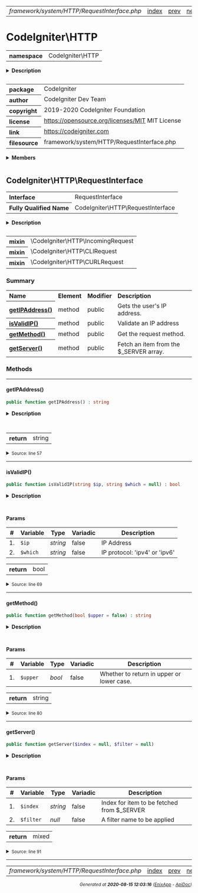 


 



<table>
<tr>
<td style="width:100%"><em>framework/system/HTTP/RequestInterface.php</em></td>
<td><a href="../../../../../../api/index.md">index</a></td>
<td><a href="../../../../../../api/vendor/codeigniter4/framework/system/HTTP/Request.md">prev</a></td>
<td><a href="../../../../../../api/vendor/codeigniter4/framework/system/HTTP/Response.md">next</a></td>
</tr>
</table>







# CodeIgniter\HTTP 
<table style="text-align:left">
<tr><th>namespace</th><td>CodeIgniter\HTTP</td></tr>
</table>

<details>
<summary style="margin-bottom:12px;"><strong>Description</strong></summary>

<table>
<tr><td>
CodeIgniter
</td></tr>
</table>

<table>
<tr><td>
An open source application development framework for PHP

This content is released under the MIT License (MIT)

Copyright (c) 2014-2019 British Columbia Institute of Technology
Copyright (c) 2019-2020 CodeIgniter Foundation

Permission is hereby granted, free of charge, to any person obtaining a copy
of this software and associated documentation files (the "Software"), to deal
in the Software without restriction, including without limitation the rights
to use, copy, modify, merge, publish, distribute, sublicense, and/or sell
copies of the Software, and to permit persons to whom the Software is
furnished to do so, subject to the following conditions:

The above copyright notice and this permission notice shall be included in
all copies or substantial portions of the Software.

THE SOFTWARE IS PROVIDED "AS IS", WITHOUT WARRANTY OF ANY KIND, EXPRESS OR
IMPLIED, INCLUDING BUT NOT LIMITED TO THE WARRANTIES OF MERCHANTABILITY,
FITNESS FOR A PARTICULAR PURPOSE AND NONINFRINGEMENT. IN NO EVENT SHALL THE
AUTHORS OR COPYRIGHT HOLDERS BE LIABLE FOR ANY CLAIM, DAMAGES OR OTHER
LIABILITY, WHETHER IN AN ACTION OF CONTRACT, TORT OR OTHERWISE, ARISING FROM,
OUT OF OR IN CONNECTION WITH THE SOFTWARE OR THE USE OR OTHER DEALINGS IN
THE SOFTWARE.
</td></tr>
</table>

</details>



<table style="text-align:left">
<tr style="vertical-align:top;">
<th>package</th>
<td>CodeIgniter
</td>
</tr>
<tr style="vertical-align:top;">
<th>author</th>
<td>CodeIgniter Dev Team
</td>
</tr>
<tr style="vertical-align:top;">
<th>copyright</th>
<td>2019-2020 CodeIgniter Foundation
</td>
</tr>
<tr style="vertical-align:top;">
<th>license</th>
<td><a href="https://opensource.org/licenses/MIT">https://opensource.org/licenses/MIT</a>	MIT License
</td>
</tr>
<tr style="vertical-align:top;">
<th>link</th>
<td><a href="https://codeigniter.com">https://codeigniter.com</a>

</td>
</tr>
<tr style="vertical-align:top;">
<th>filesource</th>
<td>framework/system/HTTP/RequestInterface.php
</td>
</tr>
</table>

 

<details>
<summary style="margin-bottom:12px;"><strong>Members</strong></summary>
<table>
<tr><td><a href="../../../../../../api/vendor/codeigniter4/framework/system/HTTP/CLIRequest.md">CodeIgniter\HTTP\CLIRequest</a></td></tr>
<tr><td><a href="../../../../../../api/vendor/codeigniter4/framework/system/HTTP/CURLRequest.md">CodeIgniter\HTTP\CURLRequest</a></td></tr>
<tr><td><a href="../../../../../../api/vendor/codeigniter4/framework/system/HTTP/ContentSecurityPolicy.md">CodeIgniter\HTTP\ContentSecurityPolicy</a></td></tr>
<tr><td><a href="../../../../../../api/vendor/codeigniter4/framework/system/HTTP/DownloadResponse.md">CodeIgniter\HTTP\DownloadResponse</a></td></tr>
<tr><td><a href="../../../../../../api/vendor/codeigniter4/framework/system/HTTP/Exceptions/HTTPException.md">CodeIgniter\HTTP\Exceptions\HTTPException</a></td></tr>
<tr><td><a href="../../../../../../api/vendor/codeigniter4/framework/system/HTTP/Files/FileCollection.md">CodeIgniter\HTTP\Files\FileCollection</a></td></tr>
<tr><td><a href="../../../../../../api/vendor/codeigniter4/framework/system/HTTP/Files/UploadedFile.md">CodeIgniter\HTTP\Files\UploadedFile</a></td></tr>
<tr><td><a href="../../../../../../api/vendor/codeigniter4/framework/system/HTTP/Files/UploadedFileInterface.md">CodeIgniter\HTTP\Files\UploadedFileInterface</a></td></tr>
<tr><td><a href="../../../../../../api/vendor/codeigniter4/framework/system/HTTP/Header.md">CodeIgniter\HTTP\Header</a></td></tr>
<tr><td><a href="../../../../../../api/vendor/codeigniter4/framework/system/HTTP/IncomingRequest.md">CodeIgniter\HTTP\IncomingRequest</a></td></tr>
<tr><td><a href="../../../../../../api/vendor/codeigniter4/framework/system/HTTP/Message.md">CodeIgniter\HTTP\Message</a></td></tr>
<tr><td><a href="../../../../../../api/vendor/codeigniter4/framework/system/HTTP/Negotiate.md">CodeIgniter\HTTP\Negotiate</a></td></tr>
<tr><td><a href="../../../../../../api/vendor/codeigniter4/framework/system/HTTP/RedirectResponse.md">CodeIgniter\HTTP\RedirectResponse</a></td></tr>
<tr><td><a href="../../../../../../api/vendor/codeigniter4/framework/system/HTTP/Request.md">CodeIgniter\HTTP\Request</a></td></tr>
<tr><td><a href="../../../../../../api/vendor/codeigniter4/framework/system/HTTP/RequestInterface.md">CodeIgniter\HTTP\RequestInterface</a></td></tr>
<tr><td><a href="../../../../../../api/vendor/codeigniter4/framework/system/HTTP/Response.md">CodeIgniter\HTTP\Response</a></td></tr>
<tr><td><a href="../../../../../../api/vendor/codeigniter4/framework/system/HTTP/ResponseInterface.md">CodeIgniter\HTTP\ResponseInterface</a></td></tr>
<tr><td><a href="../../../../../../api/vendor/codeigniter4/framework/system/HTTP/URI.md">CodeIgniter\HTTP\URI</a></td></tr>
<tr><td><a href="../../../../../../api/vendor/codeigniter4/framework/system/HTTP/UserAgent.md">CodeIgniter\HTTP\UserAgent</a></td></tr>
</table>
</details>



 

 
## CodeIgniter\HTTP\RequestInterface

<table style="text-align:left">
<tr><th>Interface</th><td>RequestInterface</td></tr>
<tr><th>Fully Qualified Name</th><td>CodeIgniter\HTTP\RequestInterface</td></tr>
</table>


<details>
<summary style="margin-bottom:12px;"><strong>Description</strong></summary>

<table>
<tr><td>
Expected behavior of an HTTP request
</td></tr>
</table>


</details>



<table style="text-align:left">
<tr style="vertical-align:top;">
<th>mixin</th>
<td>\CodeIgniter\HTTP\IncomingRequest
</td>
</tr>
<tr style="vertical-align:top;">
<th>mixin</th>
<td>\CodeIgniter\HTTP\CLIRequest
</td>
</tr>
<tr style="vertical-align:top;">
<th>mixin</th>
<td>\CodeIgniter\HTTP\CURLRequest
</td>
</tr>
</table>



### Summary


<table style="text-align:left;">
<tr>
<th>Name</th>
<th>Element</th>
<th>Modifier</th>
<th>Description</th>
</tr>


<tr>
<th><a href="#getIPAddress"><strong>getIPAddress</strong>()</a></th>
<td>method</td>
<td>
public

</td>
<td>Gets the user&#039;s IP address.</td>
</tr>
<tr>
<th><a href="#isValidIP"><strong>isValidIP</strong>()</a></th>
<td>method</td>
<td>
public

</td>
<td>Validate an IP address</td>
</tr>
<tr>
<th><a href="#getMethod"><strong>getMethod</strong>()</a></th>
<td>method</td>
<td>
public

</td>
<td>Get the request method.</td>
</tr>
<tr>
<th><a href="#getServer"><strong>getServer</strong>()</a></th>
<td>method</td>
<td>
public

</td>
<td>Fetch an item from the $_SERVER array.</td>
</tr>

</table>






### Methods


<hr>

#### getIPAddress()

```php
public function getIPAddress() : string
```

<details>
<summary style="margin-bottom:12px;"><strong>Description</strong></summary>

<table>
<tr><td>
Gets the user's IP address.
</td></tr>
</table>


</details>



<table style="text-align:left">
</table>





<table>
<tr>
<th style="vertical-align:top;">return</th>
<td>string
</td>
</tr>
</table>





<details>
<summary><small>Source: line 57</small></summary>

```php
public function getIPAddress(): string;
```

</details>


<hr>

#### isValidIP()

```php
public function isValidIP(string $ip, string $which = null) : bool
```

<details>
<summary style="margin-bottom:12px;"><strong>Description</strong></summary>

<table>
<tr><td>
Validate an IP address
</td></tr>
</table>


</details>



<table style="text-align:left">
</table>


**Params**

<table>
<thead>
<tr>
<th>#</th>
<th>Variable</th>
<th>Type</th>
<th>Variadic</th>
<th>Description</th>
</tr>
</thead>
<tbody>

<tr>
<td>1.</td>
<td><code>$ip</code></td>
<td><em>string
</em></td>
<td>false</td>
<td>IP Address</td>
</tr>

<tr>
<td>2.</td>
<td><code>$which</code></td>
<td><em>string
</em></td>
<td>false</td>
<td>IP protocol: 'ipv4' or 'ipv6'</td>
</tr>


</tbody>
</table>



<table>
<tr>
<th style="vertical-align:top;">return</th>
<td>bool
</td>
</tr>
</table>





<details>
<summary><small>Source: line 69</small></summary>

```php
public function isValidIP(string $ip, string $which = null): bool;
```

</details>


<hr>

#### getMethod()

```php
public function getMethod(bool $upper = false) : string
```

<details>
<summary style="margin-bottom:12px;"><strong>Description</strong></summary>

<table>
<tr><td>
Get the request method.
</td></tr>
</table>


</details>



<table style="text-align:left">
</table>


**Params**

<table>
<thead>
<tr>
<th>#</th>
<th>Variable</th>
<th>Type</th>
<th>Variadic</th>
<th>Description</th>
</tr>
</thead>
<tbody>

<tr>
<td>1.</td>
<td><code>$upper</code></td>
<td><em>bool
</em></td>
<td>false</td>
<td>Whether to return in upper or lower case.</td>
</tr>


</tbody>
</table>



<table>
<tr>
<th style="vertical-align:top;">return</th>
<td>string
</td>
</tr>
</table>





<details>
<summary><small>Source: line 80</small></summary>

```php
public function getMethod(bool $upper = false): string;
```

</details>


<hr>

#### getServer()

```php
public function getServer($index = null, $filter = null)
```

<details>
<summary style="margin-bottom:12px;"><strong>Description</strong></summary>

<table>
<tr><td>
Fetch an item from the $_SERVER array.
</td></tr>
</table>


</details>



<table style="text-align:left">
</table>


**Params**

<table>
<thead>
<tr>
<th>#</th>
<th>Variable</th>
<th>Type</th>
<th>Variadic</th>
<th>Description</th>
</tr>
</thead>
<tbody>

<tr>
<td>1.</td>
<td><code>$index</code></td>
<td><em>string
</em></td>
<td>false</td>
<td>Index for item to be fetched from $_SERVER</td>
</tr>

<tr>
<td>2.</td>
<td><code>$filter</code></td>
<td><em>null
</em></td>
<td>false</td>
<td>A filter name to be applied</td>
</tr>


</tbody>
</table>



<table>
<tr>
<th style="vertical-align:top;">return</th>
<td>mixed
</td>
</tr>
</table>





<details>
<summary><small>Source: line 91</small></summary>

```php
public function getServer($index = null, $filter = null);
```

</details>





 


 
  




<hr>

<table>
<tr>
<td style="width:100%"><em>framework/system/HTTP/RequestInterface.php</em></td>
<td><a href="../../../../../../api/index.md">index</a></td>
<td><a href="../../../../../../api/vendor/codeigniter4/framework/system/HTTP/Request.md">prev</a></td>
<td><a href="../../../../../../api/vendor/codeigniter4/framework/system/HTTP/Response.md">next</a></td>
<td><a href="#">top</a></td></tr>
</table>




<div style="text-align:right;">

<small>_Generated at **2020-08-15 12:03:16**_ *([EnixApp](https://github.com/enix-app) - [ApiDoc](https://github.com/enix-app/apidoc))*</small>
</div>
